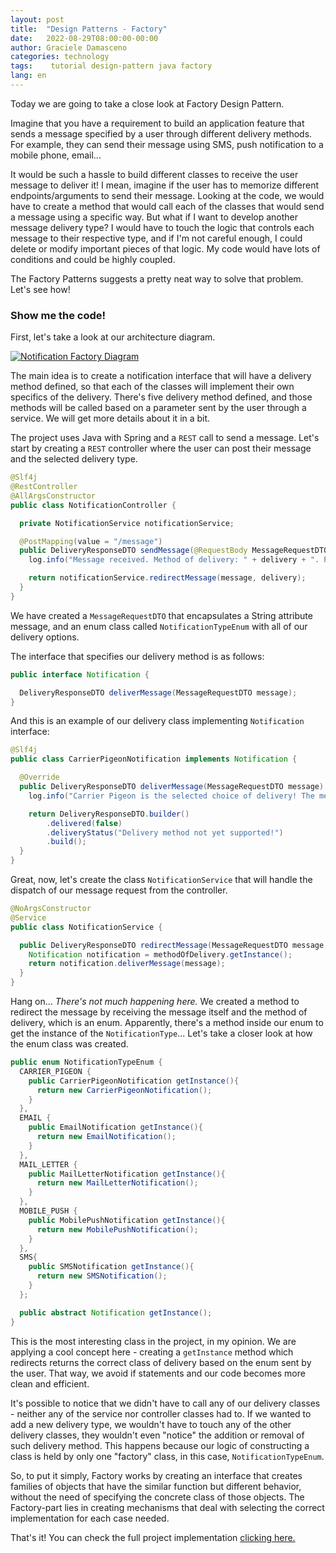 ```yaml
---
layout: post
title:  "Design Patterns - Factory"
date:   2022-08-29T08:00:00-00:00
author: Graciele Damasceno
categories: technology
tags:    tutorial design-pattern java factory
lang: en
---
```


Today we are going to take a close look at Factory Design Pattern.

Imagine that you have a requirement to build an application feature that sends a message specified by a user through different delivery methods. For example, they can send their message using SMS, push notification to a mobile phone, email... 

It would be such a hassle to build different classes to receive the user message to deliver it! I mean, imagine if the user has to memorize different endpoints/arguments to send their message. Looking at the code, we would have to create a method that would call each of the classes that would send a message using a specific way. But what if I want to develop another message delivery type? I would have to touch the logic that controls each message to their respective type, and if I'm not careful enough, I could delete or modify important pieces of that logic. My code would have lots of conditions and could be highly coupled.

The Factory Patterns suggests a pretty neat way to solve that problem. Let's see how!

### Show me the code!

First, let's take a look at our architecture diagram.

<a href="/dev-on-track/assets/posts/2022-08-29/factory-diagram.png" data-lightbox="factory" data-title="Notification Factory Diagram">
  <img src="/dev-on-track/assets/posts/2022-08-29/factory-diagram.png" title="Notification Factory Diagram">
</a>

The main idea is to create a notification interface that will have a delivery method defined, so that each of the classes will implement their own specifics of the delivery. There's five delivery method defined, and those methods will be called based on a parameter sent by the user through a service. We will get more details about it in a bit. 

The project uses Java with Spring and a `REST` call to send a message. Let's start by creating a `REST` controller where the user can post their message and the selected delivery type.

```java
@Slf4j
@RestController
@AllArgsConstructor
public class NotificationController {

  private NotificationService notificationService;

  @PostMapping(value = "/message")
  public DeliveryResponseDTO sendMessage(@RequestBody MessageRequestDTO message, @RequestParam NotificationTypeEnum delivery) {
    log.info("Message received. Method of delivery: " + delivery + ". Payload: " + message);

    return notificationService.redirectMessage(message, delivery);
  }
}
```

We have created a `MessageRequestDTO` that encapsulates a String attribute message, and an enum class called  `NotificationTypeEnum` with all of our delivery options.

The interface that specifies our delivery method is as follows:

```java
public interface Notification {

  DeliveryResponseDTO deliverMessage(MessageRequestDTO message);
}
```

And this is an example of our delivery class implementing `Notification` interface:

```java
@Slf4j
public class CarrierPigeonNotification implements Notification {

  @Override
  public DeliveryResponseDTO deliverMessage(MessageRequestDTO message) {
    log.info("Carrier Pigeon is the selected choice of delivery! The message to send is: " + message);

    return DeliveryResponseDTO.builder()
        .delivered(false)
        .deliveryStatus("Delivery method not yet supported!")
        .build();
  }
}
```

Great, now, let's create the class `NotificationService` that will handle the dispatch of our message request from the controller.

```java
@NoArgsConstructor
@Service
public class NotificationService {

  public DeliveryResponseDTO redirectMessage(MessageRequestDTO message, NotificationTypeEnum methodOfDelivery){
    Notification notification = methodOfDelivery.getInstance();
    return notification.deliverMessage(message);
  }
}
```

Hang on... *There's not much happening here.* We created a method to redirect the message by receiving the message itself and the method of delivery, which is an enum. Apparently, there's a method inside our enum to get the instance of the `NotificationType`... Let's take a closer look at how the enum class was created.

```java
public enum NotificationTypeEnum {
  CARRIER_PIGEON {
    public CarrierPigeonNotification getInstance(){
      return new CarrierPigeonNotification();
    }
  },
  EMAIL {
    public EmailNotification getInstance(){
      return new EmailNotification();
    }
  },
  MAIL_LETTER {
    public MailLetterNotification getInstance(){
      return new MailLetterNotification();
    }
  },
  MOBILE_PUSH {
    public MobilePushNotification getInstance(){
      return new MobilePushNotification();
    }
  },
  SMS{
    public SMSNotification getInstance(){
      return new SMSNotification();
    }
  };

  public abstract Notification getInstance();
}
```

This is the most interesting class in the project, in my opinion. We are applying a cool concept here - creating a `getInstance` method which redirects returns the correct class of delivery based on the enum sent by the user. That way, we avoid if statements and our code becomes more clean and efficient.

It's possible to notice that we didn't have to call any of our delivery classes - neither any of the service nor controller classes had to. If we wanted to add a new delivery type, we wouldn't have to touch any of the other delivery classes, they wouldn't even "notice" the addition or removal of such delivery method. This happens because our logic of constructing a class is held by only one "factory" class, in this case, `NotificationTypeEnum`.

So, to put it simply, Factory works by creating an interface that creates families of objects that have the similar function but different behavior, without the need of specifying the concrete class of those objects. The Factory-part lies in creating mechanisms that deal with selecting the correct implementation for each case needed. 

That's it! You can check the full project implementation [clicking here.](https://github.com/GracieleDamasceno/design-patterns/tree/main/factory)
